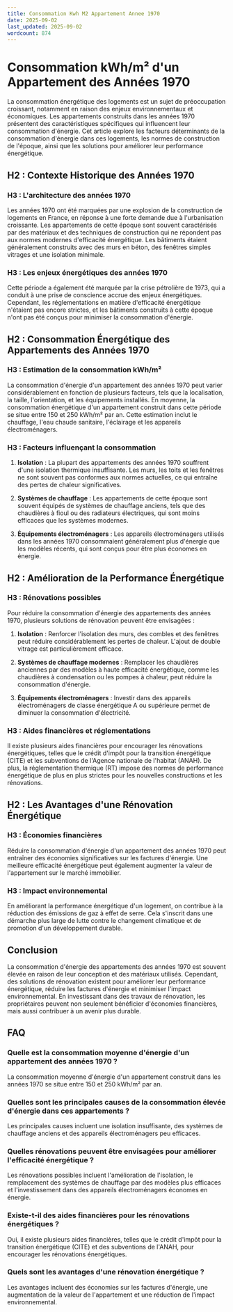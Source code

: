 ```yaml
---
title: Consommation Kwh M2 Appartement Annee 1970
date: 2025-09-02
last_updated: 2025-09-02
wordcount: 874
---
```


# Consommation kWh/m² d'un Appartement des Années 1970

La consommation énergétique des logements est un sujet de préoccupation croissant, notamment en raison des enjeux environnementaux et économiques. Les appartements construits dans les années 1970 présentent des caractéristiques spécifiques qui influencent leur consommation d'énergie. Cet article explore les facteurs déterminants de la consommation d'énergie dans ces logements, les normes de construction de l'époque, ainsi que les solutions pour améliorer leur performance énergétique.

## H2 : Contexte Historique des Années 1970

### H3 : L'architecture des années 1970

Les années 1970 ont été marquées par une explosion de la construction de logements en France, en réponse à une forte demande due à l'urbanisation croissante. Les appartements de cette époque sont souvent caractérisés par des matériaux et des techniques de construction qui ne répondent pas aux normes modernes d'efficacité énergétique. Les bâtiments étaient généralement construits avec des murs en béton, des fenêtres simples vitrages et une isolation minimale.

### H3 : Les enjeux énergétiques des années 1970

Cette période a également été marquée par la crise pétrolière de 1973, qui a conduit à une prise de conscience accrue des enjeux énergétiques. Cependant, les réglementations en matière d'efficacité énergétique n'étaient pas encore strictes, et les bâtiments construits à cette époque n'ont pas été conçus pour minimiser la consommation d'énergie.

## H2 : Consommation Énergétique des Appartements des Années 1970

### H3 : Estimation de la consommation kWh/m²

La consommation d'énergie d'un appartement des années 1970 peut varier considérablement en fonction de plusieurs facteurs, tels que la localisation, la taille, l'orientation, et les équipements installés. En moyenne, la consommation énergétique d'un appartement construit dans cette période se situe entre 150 et 250 kWh/m² par an. Cette estimation inclut le chauffage, l'eau chaude sanitaire, l'éclairage et les appareils électroménagers.

### H3 : Facteurs influençant la consommation

1. **Isolation** : La plupart des appartements des années 1970 souffrent d'une isolation thermique insuffisante. Les murs, les toits et les fenêtres ne sont souvent pas conformes aux normes actuelles, ce qui entraîne des pertes de chaleur significatives.

2. **Systèmes de chauffage** : Les appartements de cette époque sont souvent équipés de systèmes de chauffage anciens, tels que des chaudières à fioul ou des radiateurs électriques, qui sont moins efficaces que les systèmes modernes.

3. **Équipements électroménagers** : Les appareils électroménagers utilisés dans les années 1970 consommaient généralement plus d'énergie que les modèles récents, qui sont conçus pour être plus économes en énergie.

## H2 : Amélioration de la Performance Énergétique

### H3 : Rénovations possibles

Pour réduire la consommation d'énergie des appartements des années 1970, plusieurs solutions de rénovation peuvent être envisagées :

1. **Isolation** : Renforcer l'isolation des murs, des combles et des fenêtres peut réduire considérablement les pertes de chaleur. L'ajout de double vitrage est particulièrement efficace.

2. **Systèmes de chauffage modernes** : Remplacer les chaudières anciennes par des modèles à haute efficacité énergétique, comme les chaudières à condensation ou les pompes à chaleur, peut réduire la consommation d'énergie.

3. **Équipements électroménagers** : Investir dans des appareils électroménagers de classe énergétique A ou supérieure permet de diminuer la consommation d'électricité.

### H3 : Aides financières et réglementations

Il existe plusieurs aides financières pour encourager les rénovations énergétiques, telles que le crédit d'impôt pour la transition énergétique (CITE) et les subventions de l'Agence nationale de l'habitat (ANAH). De plus, la réglementation thermique (RT) impose des normes de performance énergétique de plus en plus strictes pour les nouvelles constructions et les rénovations.

## H2 : Les Avantages d'une Rénovation Énergétique

### H3 : Économies financières

Réduire la consommation d'énergie d'un appartement des années 1970 peut entraîner des économies significatives sur les factures d'énergie. Une meilleure efficacité énergétique peut également augmenter la valeur de l'appartement sur le marché immobilier.

### H3 : Impact environnemental

En améliorant la performance énergétique d'un logement, on contribue à la réduction des émissions de gaz à effet de serre. Cela s'inscrit dans une démarche plus large de lutte contre le changement climatique et de promotion d'un développement durable.

## Conclusion

La consommation d'énergie des appartements des années 1970 est souvent élevée en raison de leur conception et des matériaux utilisés. Cependant, des solutions de rénovation existent pour améliorer leur performance énergétique, réduire les factures d'énergie et minimiser l'impact environnemental. En investissant dans des travaux de rénovation, les propriétaires peuvent non seulement bénéficier d'économies financières, mais aussi contribuer à un avenir plus durable.

## FAQ

### Quelle est la consommation moyenne d'énergie d'un appartement des années 1970 ?

La consommation moyenne d'énergie d'un appartement construit dans les années 1970 se situe entre 150 et 250 kWh/m² par an.

### Quelles sont les principales causes de la consommation élevée d'énergie dans ces appartements ?

Les principales causes incluent une isolation insuffisante, des systèmes de chauffage anciens et des appareils électroménagers peu efficaces.

### Quelles rénovations peuvent être envisagées pour améliorer l'efficacité énergétique ?

Les rénovations possibles incluent l'amélioration de l'isolation, le remplacement des systèmes de chauffage par des modèles plus efficaces et l'investissement dans des appareils électroménagers économes en énergie.

### Existe-t-il des aides financières pour les rénovations énergétiques ?

Oui, il existe plusieurs aides financières, telles que le crédit d'impôt pour la transition énergétique (CITE) et des subventions de l'ANAH, pour encourager les rénovations énergétiques.

### Quels sont les avantages d'une rénovation énergétique ?

Les avantages incluent des économies sur les factures d'énergie, une augmentation de la valeur de l'appartement et une réduction de l'impact environnemental.